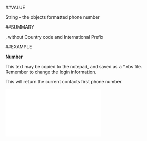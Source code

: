 
##VALUE

String – the objects formatted phone number


##SUMMARY

, without Country code and International Prefix


##EXAMPLE

**Number**


This text may be copied to the notepad, and saved as a *.vbs file. Remember to change the login information.


This will return the current contacts first phone number.


![](..\..\Examples\vbs\SOPhone.Number.vbs.txt)

